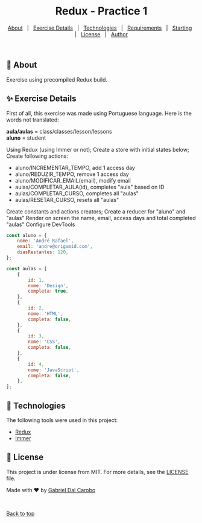 <h1 align="center">Redux - Practice 1</h1>

<p align="center">
  <a href="#dart-about">About</a> &#xa0; | &#xa0; 
  <a href="#sparkles-exercise-details">Exercise Details</a> &#xa0; | &#xa0; 
  <a href="#rocket-technologies">Technologies</a> &#xa0; | &#xa0;
  <a href="#white_check_mark-requirements">Requirements</a> &#xa0; | &#xa0;
  <a href="#checkered_flag-starting">Starting</a> &#xa0; | &#xa0;
  <a href="#memo-license">License</a> &#xa0; | &#xa0;
  <a href="https://github.com/dalcarobo" target="_blank">Author</a>
</p>

<br>

## :dart: About

Exercise using precompiled Redux build.

## :sparkles: Exercise Details

First of all, this exercise was made using Portuguese language.
Here is the words not translated:

**aula/aulas** = class/classes/lesson/lessons<br>
**aluno** = student

Using Redux (using Immer or not);
Create a store with initial states below;
Create following actions:

- aluno/INCREMENTAR_TEMPO, add 1 access day
- aluno/REDUZIR_TEMPO, remove 1 access day
- aluno/MODIFICAR_EMAIL(email), modify email
- aulas/COMPLETAR_AULA(id), completes "aula" based on ID
- aulas/COMPLETAR_CURSO, completes all "aulas"
- aulas/RESETAR_CURSO, resets all "aulas"

Create constants and actions creators;
Create a reducer for "aluno" and "aulas"
Render on screen the name, email, access days and total completed "aulas"
Configure DevTools

```js
const aluno = {
	nome: 'André Rafael',
	email: 'andre@origamid.com',
	diasRestantes: 120,
};

const aulas = [
	{
		id: 1,
		nome: 'Design',
		completa: true,
	},
	{
		id: 2,
		nome: 'HTML',
		completa: false,
	},
	{
		id: 3,
		nome: 'CSS',
		completa: false,
	},
	{
		id: 4,
		nome: 'JavaScript',
		completa: false,
	},
];
```

## :rocket: Technologies

The following tools were used in this project:

- [Redux](https://redux.js.org/)
- [Immer](https://github.com/immerjs/immer)

## :memo: License

This project is under license from MIT. For more details, see the [LICENSE](LICENSE.md) file.

Made with :heart: by <a href="https://github.com/dalcarobo" target="_blank">Gabriel Dal Carobo</a>

&#xa0;

<a href="#top">Back to top</a>
